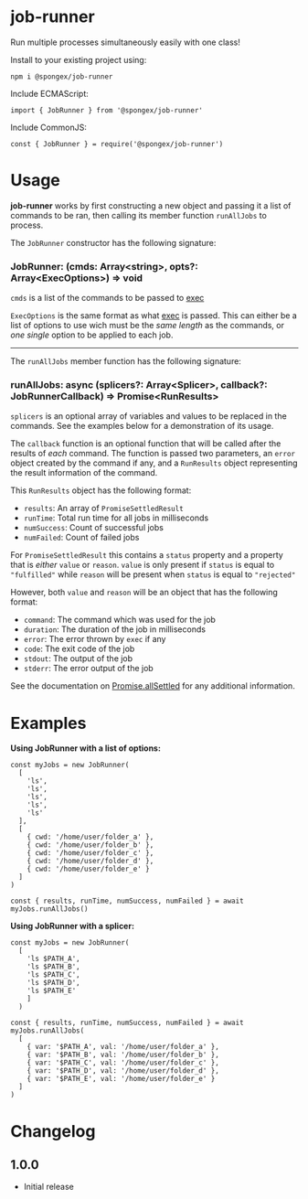 #  job-runner

Run multiple processes simultaneously easily with one class!

Install to your existing project using:
```
npm i @spongex/job-runner
```

Include ECMAScript:
```
import { JobRunner } from '@spongex/job-runner'
```

Include CommonJS:
```
const { JobRunner } = require('@spongex/job-runner')
```

# Usage

__job-runner__ works by first constructing a new object and passing it a list of commands to be ran, then calling its member function `runAllJobs` to process.

The `JobRunner` constructor has the following signature:
### JobRunner: (cmds: Array\<string>, opts?: Array\<ExecOptions>) => void

`cmds` is a list of the commands to be passed to [exec](https://nodejs.org/api/child_process.html#child_processexeccommand-options-callback)

`ExecOptions` is the same format as what [exec](https://nodejs.org/api/child_process.html#child_processexeccommand-options-callback) is passed.  This can either be a list of options to use wich must be the *same length* as the commands, or *one single* option to be applied to each job.

---

The `runAllJobs` member function has the following signature:
### runAllJobs: async (splicers?: Array\<Splicer>, callback?: JobRunnerCallback) => Promise\<RunResults>

`splicers` is an optional array of variables and values to be replaced in the commands.
See the examples below for a demonstration of its usage.

The `callback` function is an optional function that will be called after the results of *each* command.  The function is passed two parameters, an `error` object created by the command if any, and a `RunResults` object representing the result information of the command.

This `RunResults` object has the following format:
- `results`: An array of `PromiseSettledResult`
- `runTime`: Total run time for all jobs in milliseconds
- `numSuccess`: Count of successful jobs
- `numFailed`: Count of failed jobs

For `PromiseSettledResult` this contains a `status` property and a property that is *either* `value` or `reason`.  `value` is only present if `status` is equal to `"fulfilled"` while `reason` will be present when `status` is equal to `"rejected"`

However, both `value` and `reason` will be an object that has the following format:
- `command`:  The command which was used for the job
- `duration`: The duration of the job in milliseconds
- `error`: The error thrown by `exec` if any
- `code`: The exit code of the job
- `stdout`: The output of the job
- `stderr`: The error output of the job

See the documentation on [Promise.allSettled](https://developer.mozilla.org/en-US/docs/Web/JavaScript/Reference/Global_Objects/Promise/allSettled#return_value) for any additional information.

# Examples

__Using JobRunner with a list of options:__

```
const myJobs = new JobRunner(
  [
    'ls',
    'ls',
    'ls',
    'ls',
    'ls'
  ],
  [
    { cwd: '/home/user/folder_a' },
    { cwd: '/home/user/folder_b' },
    { cwd: '/home/user/folder_c' },
    { cwd: '/home/user/folder_d' },
    { cwd: '/home/user/folder_e' }
  ]
)

const { results, runTime, numSuccess, numFailed } = await myJobs.runAllJobs()
```

__Using JobRunner with a splicer:__
```
const myJobs = new JobRunner(
  [
    'ls $PATH_A',
    'ls $PATH_B',
    'ls $PATH_C',
    'ls $PATH_D',
    'ls $PATH_E'
    ]
  )

const { results, runTime, numSuccess, numFailed } = await myJobs.runAllJobs(
  [
    { var: '$PATH_A', val: '/home/user/folder_a' },
    { var: '$PATH_B', val: '/home/user/folder_b' },
    { var: '$PATH_C', val: '/home/user/folder_c' },
    { var: '$PATH_D', val: '/home/user/folder_d' },
    { var: '$PATH_E', val: '/home/user/folder_e' }
  ]
)
```

# Changelog

## 1.0.0
- Initial release
